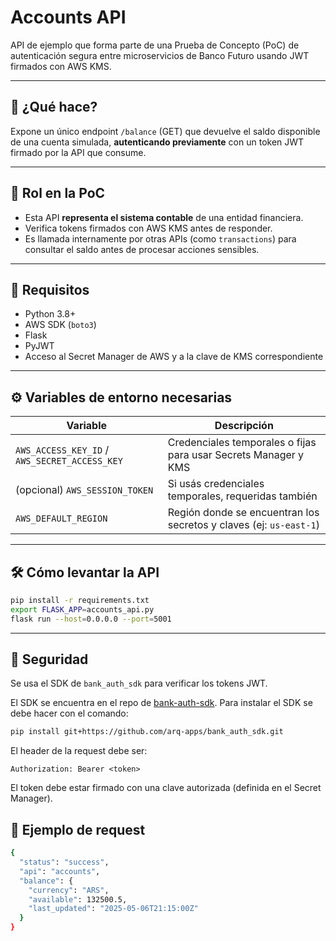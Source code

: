 # Accounts API

API de ejemplo que forma parte de una Prueba de Concepto (PoC) de autenticación segura entre microservicios de Banco Futuro usando JWT firmados con AWS KMS.

---

## 🚀 ¿Qué hace?

Expone un único endpoint `/balance` (GET) que devuelve el saldo disponible de una cuenta simulada, **autenticando previamente** con un token JWT firmado por la API que consume.

---

## 🧱 Rol en la PoC

- Esta API **representa el sistema contable** de una entidad financiera.
- Verifica tokens firmados con AWS KMS antes de responder.
- Es llamada internamente por otras APIs (como `transactions`) para consultar el saldo antes de procesar acciones sensibles.

---

## 🔧 Requisitos

- Python 3.8+
- AWS SDK (`boto3`)
- Flask
- PyJWT
- Acceso al Secret Manager de AWS y a la clave de KMS correspondiente

---

## ⚙️ Variables de entorno necesarias

| Variable         | Descripción                                                |
|------------------|------------------------------------------------------------|
| `AWS_ACCESS_KEY_ID` / `AWS_SECRET_ACCESS_KEY` | Credenciales temporales o fijas para usar Secrets Manager y KMS |
| (opcional) `AWS_SESSION_TOKEN`               | Si usás credenciales temporales, requeridas también |
| `AWS_DEFAULT_REGION`                         | Región donde se encuentran los secretos y claves (ej: `us-east-1`) |

---

## 🛠 Cómo levantar la API

```bash
pip install -r requirements.txt
export FLASK_APP=accounts_api.py
flask run --host=0.0.0.0 --port=5001
```

---

## 🔐 Seguridad

Se usa el SDK de `bank_auth_sdk` para verificar los tokens JWT.

El SDK se encuentra en el repo de [bank-auth-sdk](https://github.com/arq-apps/bank_auth_sdk).
Para instalar el SDK se debe hacer con el comando:

```bash
pip install git+https://github.com/arq-apps/bank_auth_sdk.git
```

El header de la request debe ser:

```
Authorization: Bearer <token>
```
El token debe estar firmado con una clave autorizada (definida en el Secret Manager).



## 🧪 Ejemplo de request

```bash
{
  "status": "success",
  "api": "accounts",
  "balance": {
    "currency": "ARS",
    "available": 132500.5,
    "last_updated": "2025-05-06T21:15:00Z"
  }
}
```




